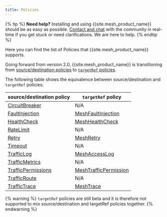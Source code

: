 ```yaml
---
title: Policies
---
```


{% tip %}
**Need help?** Installing and using {{site.mesh_product_name}} should be as easy as possible. [Contact and chat](/community) with the community in real-time if you get stuck or need clarifications. We are here to help.
{% endtip %}

Here you can find the list of Policies that {{site.mesh_product_name}} supports.

Going forward from version 2.0, {{site.mesh_product_name}} is transitioning from [source/destination policies](../general-notes-about-kuma-policies) to [`targetRef` policies](../targetref). 

The following table shows the equivalence between source/destination and `targetRef` policies:

| source/destination policy                    | `targetRef` policy                                |
|----------------------------------------------|---------------------------------------------------|
| [CircuitBreaker](../circuit-breaker)         | N/A                                               |
| [FaultInjection](../fault-injection)         | [MeshFaultInjection](../meshfaultinjection)       |
| [HealthCheck](../health-check)               | [MeshHealthCheck](../meshhealthcheck)             |
| [RateLimit](../rate-limit)                   | N/A                                               |
| [Retry](../retry)                            | [MeshRetry](../meshretry)                         |
| [Timeout](../timeout)                        | N/A                                               |
| [TrafficLog](../traffic-log)                 | [MeshAccessLog](../meshaccesslog)                 |
| [TrafficMetrics](../traffic-metrics)         | N/A                                               |
| [TrafficPermissions](../traffic-permissions) | [MeshTrafficPermission](../meshtrafficpermission) |
| [TrafficRoute](../traffic-route)             | N/A                                               |
| [TrafficTrace](../traffic-trace)             | [MeshTrace](../meshtrace)                         |

{% warning %}
`targetRef` policies are still beta and it is therefore not supported to mix source/destination and targetRef policies together.
{% endwarning %}
